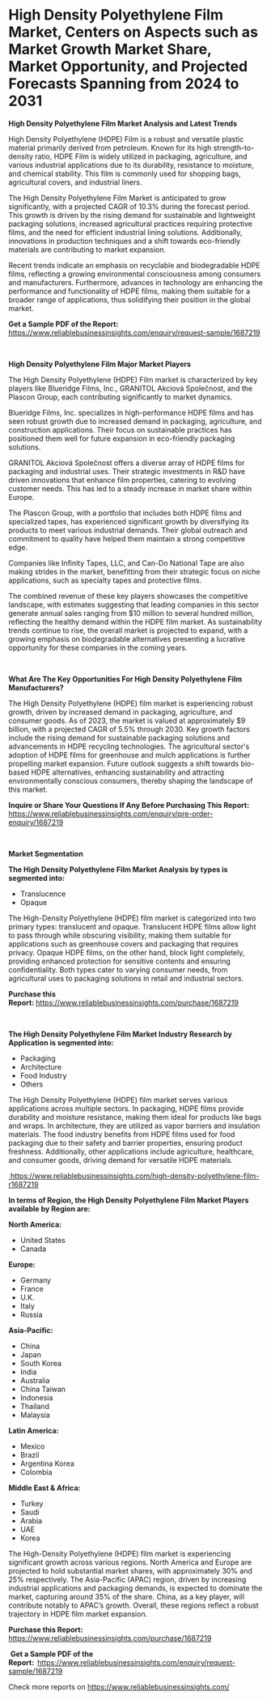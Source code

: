 <p><h1>High Density Polyethylene Film Market, Centers on Aspects such as Market Growth Market Share, Market Opportunity, and Projected Forecasts Spanning from 2024 to 2031</h1></p><p><strong>High Density Polyethylene Film Market Analysis and Latest Trends</strong></p>
<p><p>High Density Polyethylene (HDPE) Film is a robust and versatile plastic material primarily derived from petroleum. Known for its high strength-to-density ratio, HDPE Film is widely utilized in packaging, agriculture, and various industrial applications due to its durability, resistance to moisture, and chemical stability. This film is commonly used for shopping bags, agricultural covers, and industrial liners.</p><p>The High Density Polyethylene Film Market is anticipated to grow significantly, with a projected CAGR of 10.3% during the forecast period. This growth is driven by the rising demand for sustainable and lightweight packaging solutions, increased agricultural practices requiring protective films, and the need for efficient industrial lining solutions. Additionally, innovations in production techniques and a shift towards eco-friendly materials are contributing to market expansion. </p><p>Recent trends indicate an emphasis on recyclable and biodegradable HDPE films, reflecting a growing environmental consciousness among consumers and manufacturers. Furthermore, advances in technology are enhancing the performance and functionality of HDPE films, making them suitable for a broader range of applications, thus solidifying their position in the global market.</p></p>
<p><strong>Get a Sample PDF of the Report:&nbsp;</strong> <a href="https://www.reliablebusinessinsights.com/enquiry/request-sample/1687219?utm_campaign=101&utm_medium=2&utm_source=Github&utm_content=ia&utm_term=31122024&utm_id=high-density-polyethylene-film">https://www.reliablebusinessinsights.com/enquiry/request-sample/1687219</a></p>
<p>&nbsp;</p>
<p><strong>High Density Polyethylene Film Major Market Players</strong></p>
<p><p>The High Density Polyethylene (HDPE) Film market is characterized by key players like Blueridge Films, Inc., GRANITOL Akciová Společnost, and the Plascon Group, each contributing significantly to market dynamics. </p><p>Blueridge Films, Inc. specializes in high-performance HDPE films and has seen robust growth due to increased demand in packaging, agriculture, and construction applications. Their focus on sustainable practices has positioned them well for future expansion in eco-friendly packaging solutions.</p><p>GRANITOL Akciová Společnost offers a diverse array of HDPE films for packaging and industrial uses. Their strategic investments in R&D have driven innovations that enhance film properties, catering to evolving customer needs. This has led to a steady increase in market share within Europe.</p><p>The Plascon Group, with a portfolio that includes both HDPE films and specialized tapes, has experienced significant growth by diversifying its products to meet various industrial demands. Their global outreach and commitment to quality have helped them maintain a strong competitive edge.</p><p>Companies like Infinity Tapes, LLC, and Can-Do National Tape are also making strides in the market, benefitting from their strategic focus on niche applications, such as specialty tapes and protective films. </p><p>The combined revenue of these key players showcases the competitive landscape, with estimates suggesting that leading companies in this sector generate annual sales ranging from $10 million to several hundred million, reflecting the healthy demand within the HDPE film market. As sustainability trends continue to rise, the overall market is projected to expand, with a growing emphasis on biodegradable alternatives presenting a lucrative opportunity for these companies in the coming years.</p></p>
<p>&nbsp;</p>
<p><strong>What Are The Key Opportunities For High Density Polyethylene Film Manufacturers?</strong></p>
<p><p>The High Density Polyethylene (HDPE) film market is experiencing robust growth, driven by increased demand in packaging, agriculture, and consumer goods. As of 2023, the market is valued at approximately $9 billion, with a projected CAGR of 5.5% through 2030. Key growth factors include the rising demand for sustainable packaging solutions and advancements in HDPE recycling technologies. The agricultural sector's adoption of HDPE films for greenhouse and mulch applications is further propelling market expansion. Future outlook suggests a shift towards bio-based HDPE alternatives, enhancing sustainability and attracting environmentally conscious consumers, thereby shaping the landscape of this market.</p></p>
<p><strong>Inquire or Share Your Questions If Any Before Purchasing This Report:</strong> <a href="https://www.reliablebusinessinsights.com/enquiry/pre-order-enquiry/1687219?utm_campaign=101&utm_medium=2&utm_source=Github&utm_content=ia&utm_term=31122024&utm_id=high-density-polyethylene-film">https://www.reliablebusinessinsights.com/enquiry/pre-order-enquiry/1687219</a></p>
<p>&nbsp;</p>
<p><strong>Market Segmentation</strong></p>
<p><strong>The High Density Polyethylene Film Market Analysis by types is segmented into:</strong></p>
<p><ul><li>Translucence</li><li>Opaque</li></ul></p>
<p><p>The High-Density Polyethylene (HDPE) film market is categorized into two primary types: translucent and opaque. Translucent HDPE films allow light to pass through while obscuring visibility, making them suitable for applications such as greenhouse covers and packaging that requires privacy. Opaque HDPE films, on the other hand, block light completely, providing enhanced protection for sensitive contents and ensuring confidentiality. Both types cater to varying consumer needs, from agricultural uses to packaging solutions in retail and industrial sectors.</p></p>
<p><strong>Purchase this Report:&nbsp;</strong><a href="https://www.reliablebusinessinsights.com/purchase/1687219?utm_campaign=101&utm_medium=2&utm_source=Github&utm_content=ia&utm_term=31122024&utm_id=high-density-polyethylene-film">https://www.reliablebusinessinsights.com/purchase/1687219</a></p>
<p>&nbsp;</p>
<p><strong>The High Density Polyethylene Film Market Industry Research by Application is segmented into:</strong></p>
<p><ul><li>Packaging</li><li>Architecture</li><li>Food Industry</li><li>Others</li></ul></p>
<p><p>The High Density Polyethylene (HDPE) film market serves various applications across multiple sectors. In packaging, HDPE films provide durability and moisture resistance, making them ideal for products like bags and wraps. In architecture, they are utilized as vapor barriers and insulation materials. The food industry benefits from HDPE films used for food packaging due to their safety and barrier properties, ensuring product freshness. Additionally, other applications include agriculture, healthcare, and consumer goods, driving demand for versatile HDPE materials.</p></p>
<p><a href="https://www.reliablebusinessinsights.com/high-density-polyethylene-film-r1687219?utm_campaign=101&utm_medium=2&utm_source=Github&utm_content=ia&utm_term=31122024&utm_id=high-density-polyethylene-film">&nbsp;https://www.reliablebusinessinsights.com/high-density-polyethylene-film-r1687219</a></p>
<p><strong>In terms of Region, the High Density Polyethylene Film Market Players available by Region are:</strong></p>
<p>
    <p> <strong> North America: </strong>
        <ul>
            <li>United States</li>
            <li>Canada</li>
        </ul>
        </p> 
    <p> <strong> Europe: </strong>
        <ul>
            <li>Germany</li>
            <li>France</li>
            <li>U.K.</li>
            <li>Italy</li>
            <li>Russia</li>
        </ul>
        </p> 
    <p> <strong> Asia-Pacific: </strong>
        <ul>
            <li>China</li>
            <li>Japan</li>
            <li>South Korea</li>
            <li>India</li>
            <li>Australia</li>
            <li>China Taiwan</li>
            <li>Indonesia</li>
            <li>Thailand</li>
            <li>Malaysia</li>
        </ul>
        </p> 
    <p> <strong> Latin America: </strong>
        <ul>
            <li>Mexico</li>
            <li>Brazil</li>
            <li>Argentina Korea</li>
            <li>Colombia</li>
        </ul>
        </p> 
    <p> <strong> Middle East & Africa: </strong>
        <ul>
            <li>Turkey</li>
            <li>Saudi</li>
            <li>Arabia</li>
            <li>UAE</li>
            <li>Korea</li>
        </ul>
    </p>
    </p>
<p><p>The High-Density Polyethylene (HDPE) film market is experiencing significant growth across various regions. North America and Europe are projected to hold substantial market shares, with approximately 30% and 25% respectively. The Asia-Pacific (APAC) region, driven by increasing industrial applications and packaging demands, is expected to dominate the market, capturing around 35% of the share. China, as a key player, will contribute notably to APAC’s growth. Overall, these regions reflect a robust trajectory in HDPE film market expansion.</p></p>
<p><strong>Purchase this Report: </strong><a href="https://www.reliablebusinessinsights.com/purchase/1687219?utm_campaign=101&utm_medium=2&utm_source=Github&utm_content=ia&utm_term=31122024&utm_id=high-density-polyethylene-film">https://www.reliablebusinessinsights.com/purchase/1687219</a></p>
<p>&nbsp;<strong>Get a Sample PDF of the Report:&nbsp;&nbsp;</strong><a href="https://www.reliablebusinessinsights.com/enquiry/request-sample/1687219?utm_campaign=101&utm_medium=2&utm_source=Github&utm_content=ia&utm_term=31122024&utm_id=high-density-polyethylene-film">https://www.reliablebusinessinsights.com/enquiry/request-sample/1687219</a></p>
<p><strong></strong></p>
<p>Check more reports on <a href="https://www.reliablebusinessinsights.com/?utm_campaign=101&utm_medium=2&utm_source=Github&utm_content=ia&utm_term=31122024&utm_id=high-density-polyethylene-film">https://www.reliablebusinessinsights.com/</a></p>
